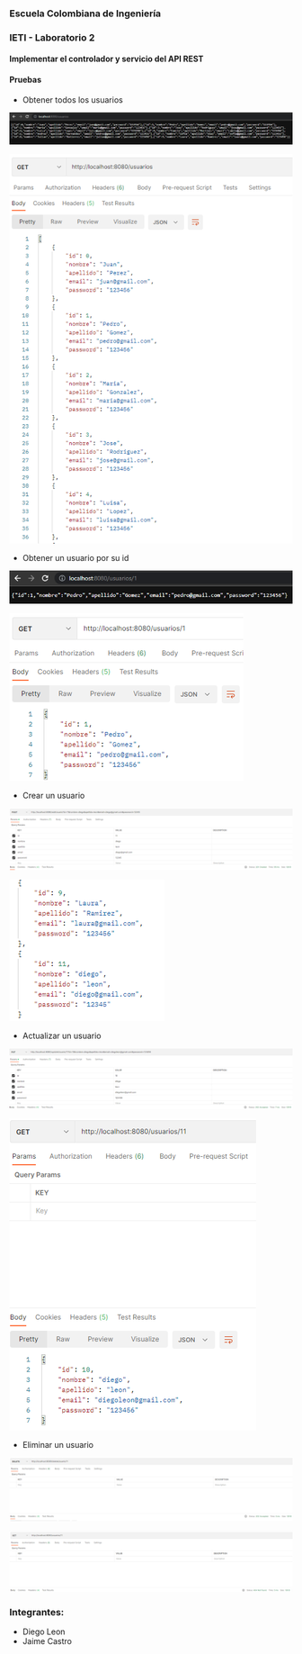 ### Escuela Colombiana de Ingeniería

### IETI - Laboratorio 2

####  Implementar el controlador y servicio del API REST

#### Pruebas

- Obtener todos los usuarios

![](media/get.png)

![](media/getPostman.png)

- Obtener un usuario por su id

![](media/getByid.png)

![](media/getByidPostman.png)

- Crear un usuario

![](media/post.png)

![](media/validatePost.png)

- Actualizar un usuario

![](media/put.png)

![](media/validatePut.png)

- Eliminar un usuario

![](media/delete.png)

![](media/validateDelete.png)

### Integrantes:

- Diego Leon
- Jaime Castro

